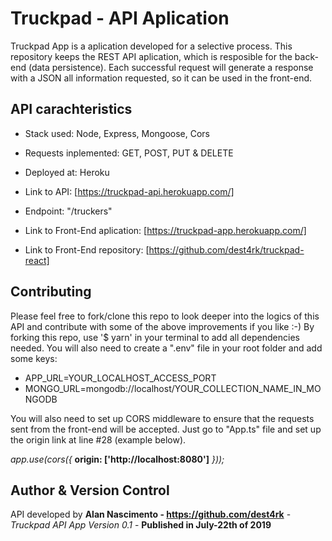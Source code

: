# Truckpad - API Aplication

Truckpad App is a aplication developed for a selective process. This repository keeps the REST API aplication, which is resposible for the back-end (data persistence).
Each successful request will generate a response with a JSON all information requested, so it can be used in the front-end.

## API carachteristics

- Stack used: Node, Express, Mongoose, Cors
- Requests inplemented: GET, POST, PUT & DELETE
- Deployed at: Heroku

- Link to API: [https://truckpad-api.herokuapp.com/]
- Endpoint: "/truckers"

- Link to Front-End aplication: [https://truckpad-app.herokuapp.com/]
- Link to Front-End repository: [https://github.com/dest4rk/truckpad-react]

## Contributing

Please feel free to fork/clone this repo to look deeper into the logics of this API and contribute with some of the above improvements if you like :-)
By forking this repo, use '\$ yarn' in your terminal to add all dependencies needed. You will also need to create a ".env" file in your root folder and add some keys:

- APP_URL=YOUR_LOCALHOST_ACCESS_PORT
- MONGO_URL=mongodb://localhost/YOUR_COLLECTION_NAME_IN_MONGODB

You will also need to set up CORS middleware to ensure that the requests sent from the front-end will be accepted. Just go to "App.ts" file and set up the origin link at line #28 (example below).

_app.use(cors({_
**origin: ['http://localhost:8080']**
_}));_

## Author & Version Control

API developed by **Alan Nascimento - https://github.com/dest4rk** - _Truckpad API App Version 0.1_ - **Published in July-22th of 2019**

